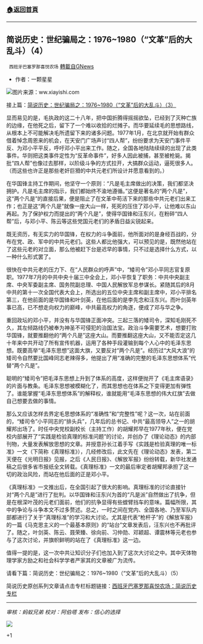 ###  [:house:返回首頁](https://github.com/ourhimalayas/txt)
---


## 简说历史：世纪骗局之：1976~1980（“文革”后的大乱斗）（4）
` 西班牙巴塞罗那喜悦农场` [轉載自GNews](https://gnews.org/zh-hans/1533061/)

- 作者：一颗星星


![](https://assets.gnews.org/wp-content/uploads/2021/09/nyns-hqhtqsq1571020.png)图片来源：ww.xiayishi.com

接上篇：[简说历史：世纪骗局之：1976~1980（“文革”后的大乱斗）（3）](https://gnews.org/zh-hans/1533051/)

显而易见的是，毛执政的这二十八年，把中国折腾得摇摇欲坠，已经到了灭种亡族的边缘，在他死之后，留下了一个难以收拾的烂摊子。而华要延续毛的思想路线，从根本上不可能解决毛所遗留下来的诸多问题。1977年1月，在北京就开始有群众借着悼念周恩来的机会，在天安门广场声讨“四人帮”，纷纷要求为天安门事件平反、为邓小平平反，呼吁邓小平出来工作。随之，全国各地陆陆续续的出现了此类事件。华则把这类事件定性为“反革命事件”，好多人因此被捕，甚至被枪毙。揭批“四人帮”也像过去那样，以阶级斗争的方式拉开，大搞群众运动，逼死很多人。（而这些也许正是那些老奸巨猾的中共元老们所设计并愿意看到的。）

在华国锋主持工作期间，他坚守一个原则：“凡是毛主席做出的决策，我们都坚决拥护。凡是毛主席的指示，我们都始终不渝地遵循。”这便是著名的“两个凡是”，这“两个凡是”的直接后果，便是阻止了在文革中苟活下来的那些中共元老们出来工作；也正是这“两个凡是”就像一座大山一样，死死的压住了邓小平，让他难以东山再起。为了保护权力而提出的“两个凡是”，使得华国锋和汪东兴，在粉碎“四人帮”后，与邓小平、陈云等这些党国元老们的矛盾日益尖锐起来。

既无资历，有无实力的华国锋，在权力的斗争面前，他所面对的是身经百战的，分布在党、政、军中的中共元老们。这些人都比他强大，可以预见的是，既然他站在了这些元老的对立面，那么他被赶下台是迟早的事情，只不过是选择什么方式，以一种什么形式罢了。

很快在中共元老的压力下、在“人民群众的呼声”中，“矮司令”邓小平同志官复原职。1977年7月的中共中央十届三中全会上，邓小平恢复了职务：中共中央副主席、中央军委副主席、国务院副总理、中国人民解放军总参谋长。紧随其后的8月中共的第十一次全国代表大会上，所选出的五位中央主席和副主席中，邓小平排名第三，在他前面的是华国锋和叶剑英，在他后面的是李先念和汪东兴。而叶剑英年事已高，已不想走向权力的巅峰，中共最高权力的角逐，便成了邓与华之争。

重回政坛的邓小平，并没有与华国锋正面冲突。三起三落的矮司令，深知毛刚死不久，其左倾路线仍被奉为神圣不可侵犯的治国法宝。政治斗争需要艺术，想要打败华国锋，就要推翻他的“两个凡是”这座大山。而要推翻这座大山，又不能否定这几十年来中共开动了所有宣传机器，运用了各种手段灌输到每个人心中的毛泽东思想。既要高举“毛泽东思想”这面大旗，又要反对“两个凡是”。经历过“大风大浪”的矮司令自然要比国峰同志老辣得多，他提出了用“准确的完整的毛泽东思想体系”代替“两个凡是”。

聪明的“矮司令”把毛泽东思想上升到了体系的高度，这样便抛开了《毛主席语录》的片面与教条。毛泽东思想被模糊化了，而其思想也在体系之下变得更加有弹性了。谁能掌握“毛泽东思想体系”的解释权，谁就能用“毛泽东思想的伟大红旗”去做自己想要去做的事情。

那么又应该怎样去界定毛思想体系的“准确性”和“完整性”呢？这一次，站在前面的，“矮司令”小平同志的“排头兵”，几年后的总书记、中共“最高领导人”之一的胡耀邦出场了。时任中央党校副校长（主持工作）的胡耀邦早在1977年秋，便在党校内部展开了“实践是检验真理的标准问题”的讨论，并创办了《理论动态》的内部刊物，大量发表解放思想的文章。并授意孙长江着手写《实践是检验真理的唯一标准》一文（下简称《真理标准》），几经修改后，此文先在《理论动态》发表，第二天便在《光明日报》见报，之后《人民日报》、《解放军报》纷纷转载，新华社发通稿之后很多省市报纸全文转载。《真理标准》一文的最后审定者胡耀邦承担了这一切的政治风险，而站在他后面的正是邓小平。

《真理标准》一文推出后，在全国引起了很大的影响。真理标准的讨论直接针对“两个凡是”进行了批判。以华国锋和汪东兴为首的“凡是派”自然做出了抗争，但是在根深叶茂的元老们面前，他们的抗争显得有些螳臂挡车的意味。篇幅所限，其中的争论与斗争本文不过多赘述。总之，一时之间在党内、全国各地、乃至军队内部都进行了关于“真理标准”的学习和大讨论。尤其是代表“枪杆子”的《解放军报》的一篇《马克思主义的一个最基本原则》的“站台”文章发表后，汪东兴也不再批评了。随之，叶剑英、陈云、聂荣臻、徐向前、习仲勋、邓颖超、谭震林等元老也参与了这次讨论，并旗帜鲜明的站在了《真理标准》这一边。

值得一提的是，这一次中共让知识分子们也加入到了这次大讨论之中。其中天体物理学家方励之和社会科学学者严家其的文章被广为流传。

请看下篇：简说历史：世纪骗局之：1976~1980（“文革”后的大乱斗）（5）

简说历史原创系列文章请点击专栏标题链接：[西班牙巴塞罗那喜悦农场：简说历史专栏](https://gnews.org/zh-hans/1032524/)

* * *

*审核：蚂蚁兄弟*
*校对：阿伯塔*
*发布：信心的选择*

![](https://assets.gnews.org/wp-content/uploads/2021/09/GNEWS_CH..jpeg)

+1
